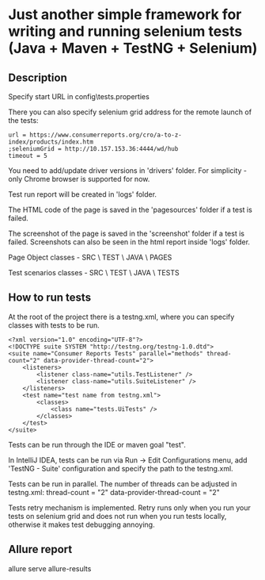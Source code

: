 # Just another simple framework for writing and running selenium tests (Java + Maven + TestNG + Selenium)

## Description

Specify start URL in config\tests.properties

There you can also specify selenium grid address for the remote launch of the tests:

```
url = https://www.consumerreports.org/cro/a-to-z-index/products/index.htm
;seleniumGrid = http://10.157.153.36:4444/wd/hub
timeout = 5
```

You need to add/update driver versions in 'drivers' folder. For simplicity - only Chrome browser is supported for now.

Test run report will be created in 'logs' folder.

The HTML code of the page is saved in the 'pagesources' folder if a test is failed.

The screenshot of the page is saved in the 'screenshot' folder if a test is failed. Screenshots can also be seen in the html report inside 'logs' folder.

Page Object classes - SRC \ TEST \ JAVA \ PAGES

Test scenarios classes - SRC \ TEST \ JAVA \ TESTS

## How to run tests

At the root of the project there is a testng.xml, where you can specify classes with tests to be run.

```
<?xml version="1.0" encoding="UTF-8"?>
<!DOCTYPE suite SYSTEM "http://testng.org/testng-1.0.dtd">
<suite name="Consumer Reports Tests" parallel="methods" thread-count="2" data-provider-thread-count="2">
    <listeners>
        <listener class-name="utils.TestListener" />
        <listener class-name="utils.SuiteListener" />
    </listeners>
    <test name="test name from testng.xml">
        <classes>
            <class name="tests.UiTests" />
        </classes>
    </test>
</suite>
```

Tests can be run through the IDE or maven goal "test".

In IntelliJ IDEA, tests can be run via Run -> Edit Configurations menu, add 'TestNG - Suite' configuration and specify the path to the testng.xml.

Tests can be run in parallel. The number of threads can be adjusted in testng.xml: thread-count = "2" data-provider-thread-count = "2"

Tests retry mechanism is implemented. Retry runs only when you run your tests on selenium grid and does not run when you run tests locally, otherwise it makes test debugging annoying.

## Allure report

allure serve allure-results